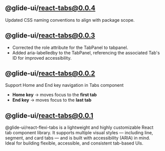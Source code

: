 ## @glide-ui/react-tabs@0.0.4

Updated CSS naming conventions to align with package scope.

## @glide-ui/react-tabs@0.0.3

- Corrected the role attribute for the TabPanel to tabpanel.
- Added aria-labelledby to the TabPanel, referencing the associated Tab's ID for improved accessibility.

## @glide-ui/react-tabs@0.0.2

Support Home and End key navigation in Tabs component

- **Home key** → moves focus to the **first tab**
- **End key** → moves focus to the **last tab**

## @glide-ui/react-tabs@0.0.1

@glide-ui/react-flexi-tabs is a lightweight and highly customizable React tab component library. It supports multiple visual styles — including line, segment, and card tabs — and is built with accessibility (ARIA) in mind. Ideal for building flexible, accessible, and consistent tab-based UIs.
